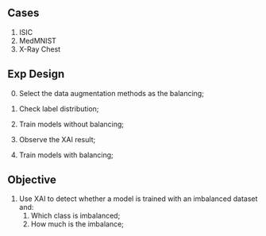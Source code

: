 ## Cases

1. ISIC
2. MedMNIST
3. X-Ray Chest

## Exp Design

0. Select the data augmentation methods as the balancing;

1. Check label distribution;
2. Train models without balancing;
3. Observe the XAI result;
4. Train models with balancing;

## Objective

1. Use XAI to detect whether a model is trained with an imbalanced dataset and:
   1. Which class is imbalanced;
   2. How much is the imbalance;


